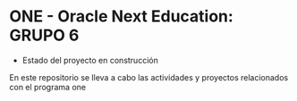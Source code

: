 <h1>ONE - Oracle Next Education: GRUPO 6</h1>

- Estado del proyecto en construcción

En este repositorio se lleva a cabo las actividades y proyectos relacionados con el programa one 
